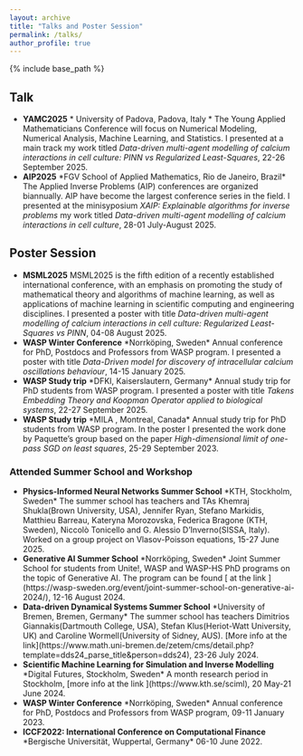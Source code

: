```yaml
---
layout: archive 
title: "Talks and Poster Session"
permalink: /talks/
author_profile: true 
---
```



{% include base_path %}


## Talk
<ul>
<li>
<b>YAMC2025</b>
* University of Padova, Padova, Italy *
The Young Applied Mathematicians Conference will focus on Numerical Modeling, Numerical Analysis, Machine Learning, and Statistics. 
I presented at a main track my work titled <em>Data-driven multi-agent modelling of calcium interactions in cell culture: PINN vs Regularized Least-Squares</em>,  22-26 September 2025.</li>

<li>
<b>AIP2025</b>
*FGV School of Applied Mathematics, Rio de Janeiro, Brazil*
The Applied Inverse Problems (AIP) conferences are organized biannually. AIP have become the largest conference series in the field. 
I presented at the minisyposium <em>XAIP: Explainable algorithms for inverse problems</em> my work titled <em>Data-driven multi-agent modelling of calcium interactions in cell culture</em>,  28-01 July-August 2025.</li>


</ul>

## Poster Session
<ul>
<li>
<b>MSML2025</b>
MSML2025 is the fifth edition of a recently established international conference, with an emphasis on promoting the study of mathematical theory and algorithms of machine learning, as well as applications of machine learning in scientific computing and engineering disciplines. I presented a poster with title <em>Data-driven multi-agent modelling of calcium interactions in cell culture: Regularized Least-Squares vs PINN</em>,  04-08 August 2025.</li>

<li>
<b>WASP Winter Conference</b>
*Norrköping, Sweden*
Annual conference for PhD, Postdocs and Professors from WASP program. I presented a poster with title  <em>Data-Driven model for discovery of intracellular calcium oscillations behaviour</em>,  14-15 January 2025.</li>

<li>
<b> WASP Study trip</b>
*DFKI, Kaiserslautern, Germany*
Annual study trip for PhD students from WASP program. I presented a poster with title  <em>Takens Embedding Theory and Koopman Operator applied to biological systems</em>,  22-27 September 2025.</li>

<li>
<b> WASP Study trip</b>
*MILA , Montreal, Canada*
Annual study trip for PhD students from WASP program. In the poster I presented the work done by Paquette’s group based on the paper <em>High-dimensional limit of one-pass SGD on least squares</em>,  25-29 September 2023.</li>


</ul>


### Attended Summer School and Workshop
<ul>
<li>
<b>Physics-Informed Neural Networks Summer School</b>
*KTH, Stockholm, Sweden* 
The summer school has teachers and TAs Khemraj Shukla(Brown University, USA), Jennifer Ryan, Stefano Markidis, Matthieu Barreau, Kateryna Morozovska, Federica Bragone (KTH, Sweden), Niccolò Tonicello and G. Alessio D’Inverno(SISSA, Italy). Worked on a group project on Vlasov-Poisson equations, 15-27 June 2025.</li>

<li>
<b>Generative AI Summer School</b>
*Norrköping, Sweden*
Joint Summer School for students from Unite!, WASP and WASP-HS PhD programs on the topic of Generative AI. The program can be found [ at the link ](https://wasp-sweden.org/event/joint-summer-school-on-generative-ai-2024/), 12-16 August 2024.</li>

<li>
<b>Data-driven Dynamical Systems Summer School</b>
*University of Bremen, Bremen, Germany*
The summer school has teachers Dimitrios Giannakis(Dartmouth College, USA), Stefan Klus(Heriot-Watt University, UK) and Caroline Wormell(University of Sidney, AUS). [More info at the link](https://www.math.uni-bremen.de/zetem/cms/detail.php?template=dds24_parse_title&person=dds24), 23-26 July 2024.</li>

<li>
<b>Scientific Machine Learning for Simulation and Inverse Modelling</b>
*Digital Futures, Stockholm, Sweden*
A month research period in Stockholm, [more info at the link ](https://www.kth.se/sciml), 20 May-21 June 2024.</li>

<li>
<b>WASP Winter Conference</b>
*Norrköping, Sweden*
Annual conference for PhD, Postdocs and Professors from WASP program,  09-11 January 2023.</li>

<li>
<b>ICCF2022: International Conference on Computational Finance</b>
*Bergische Universität, Wuppertal, Germany*
06-10 June 2022.</li>




</ul>
